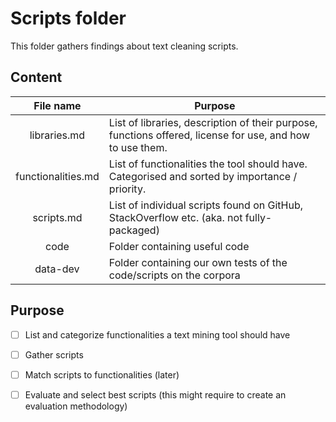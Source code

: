 # Scripts folder



This folder gathers findings about text cleaning scripts. 



## Content

|     File name      | Purpose                                                      |
| :----------------: | ------------------------------------------------------------ |
|    libraries.md    | List of libraries, description of their purpose, functions offered, license for use, and how to use them. |
| functionalities.md | List of functionalities the tool should have. Categorised and sorted by importance / priority. |
|     scripts.md     | List of individual scripts found on GitHub, StackOverflow etc. (aka. not fully-packaged) |
|        code        | Folder containing useful code                                |
|      data-dev      | Folder containing our own tests of the code/scripts on the corpora |


## Purpose

- [ ] List and categorize functionalities a text mining tool should have
- [ ] Gather scripts
- [ ] Match scripts to functionalities (later)
- [ ]  Evaluate and select best scripts (this might require to create an evaluation methodology)

